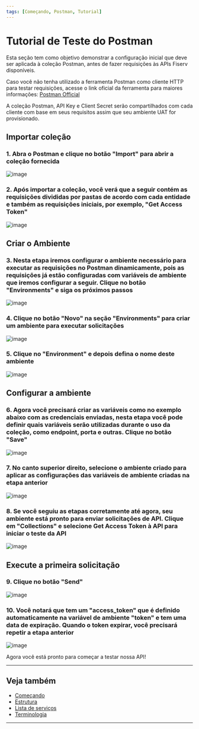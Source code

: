 ```yaml
---
tags: [Começando, Postman, Tutorial]
---
```


# Tutorial de Teste do Postman

Esta seção tem como objetivo demonstrar a configuração inicial que deve ser aplicada à coleção Postman, antes de fazer requisições às APIs Fiserv disponíveis.

Caso você não tenha utilizado a ferramenta Postman como cliente HTTP para testar requisições, acesse o link oficial da ferramenta para maiores informações: 
 [Postman Official](https://www.postman.com/)

A coleção Postman, API Key e Client Secret serão compartilhados com cada cliente com base em seus requisitos assim que seu ambiente UAT for provisionado.

## Importar coleção

### 1. Abra o Postman e clique no botão "Import" para abrir a coleção fornecida

![image](https://user-images.githubusercontent.com/111396588/223823808-2d79de52-0b42-4500-b6ee-31bf49c818ad.png)

### 2. Após importar a coleção, você verá que a seguir contém as requisições divididas por pastas de acordo com cada entidade e também as requisições iniciais, por exemplo, "Get Access Token"

![image](https://user-images.githubusercontent.com/111396588/223823863-c76ef596-2ab8-473a-b801-9cd0980edea7.png)

## Criar o Ambiente

### 3. Nesta etapa iremos configurar o ambiente necessário para executar as requisições no Postman dinamicamente, pois as requisições já estão configuradas com variáveis de ambiente que iremos configurar a seguir. Clique no botão "Environments" e siga os próximos passos

![image](https://user-images.githubusercontent.com/111396588/223825081-8f5e489e-04b0-4450-9e2e-a2a0adffa375.png)

### 4. Clique no botão "Novo" na seção "Environments" para criar um ambiente para executar solicitações

![image](https://user-images.githubusercontent.com/111396588/223825110-985fce44-fbfd-4713-83f9-ddd85954b08a.png)

### 5. Clique no "Environment" e depois defina o nome deste ambiente

![image](https://user-images.githubusercontent.com/111396588/223825130-b65824be-7525-4df5-80e5-bc9934e4dcd6.png)

## Configurar a ambiente

### 6. Agora você precisará criar as variáveis como no exemplo abaixo com as credenciais enviadas, nesta etapa você pode definir quais variáveis serão utilizadas durante o uso da coleção, como endpoint, porta e outras. Clique no botão "Save"

![image](https://user-images.githubusercontent.com/111396588/223825150-eae49a0b-c45c-46d5-a365-982e08e69922.png)

### 7.  No canto superior direito, selecione o ambiente criado para aplicar as configurações das variáveis de ambiente criadas na etapa anterior

![image](https://user-images.githubusercontent.com/111396588/223825174-82bca4fb-bcd5-4b6e-b2ba-f93651088a00.png)

### 8. Se você seguiu as etapas corretamente até agora, seu ambiente está pronto para enviar solicitações de API. Clique em "Collections" e selecione Get Access Token à API para iniciar o teste da API

![image](https://user-images.githubusercontent.com/111396588/223825212-38ced20b-4446-4b54-b3d5-2b1b1f291ec4.png)

## Execute a primeira solicitação

### 9. Clique no botão "Send"

![image](https://user-images.githubusercontent.com/111396588/223825243-f72d7a6c-89bf-4281-b055-6ff96b718ba6.png)

### 10. Você notará que tem um "access_token" que é definido automaticamente na variável de ambiente "token" e tem uma data de expiração. Quando o token expirar, você precisará repetir a etapa anterior

![image](https://user-images.githubusercontent.com/111396588/223825263-3f1a2342-9731-417d-9de5-a7ba28628b1d.png)

Agora você está pronto para começar a testar nossa API!

---

## Veja também

- [Começando](?path=docs/português/começando.md)
- [Estrutura](?path=docs/português/começando/estrutura.md)
- [Lista de serviços](?path=docs/português/começando/lista-serviços.md)
- [Terminologia](?path=docs/português/começando/terminologia.md)

---
